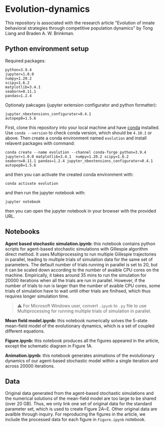 # Evolution-dynamics
This repository is associated with the research article "Evolution of innate behavioral strategies through competitive population dynamics" by Tong Liang and Braden A. W. Brinkman.

## Python environment setup
Required packages:
```
python=3.9.4
jupyter=1.0.0
numpy=1.20.2
scipy=1.6.2
matplotlib=3.4.1
seaborn=0.11.1
pandas=1.2.4
```
Optionaly pakcages (jupyter extension configurator and python formatter):
```
jupyter_nbextensions_configurator=0.4.1
autopep8=1.5.6
```
First, clone this repository into your local machine and have [conda](https://docs.conda.io/en/latest/miniconda.html) installed.
Use `conda --version` to check conda version, which should be `4.10.1` or above.
Then create a conda environment named `evolution` and install relavent packages with command:
```
conda create --name evolution --channel conda-forge python=3.9.4 jupyter=1.0.0 matplotlib=3.4.1  numpy=1.20.2 scipy=1.6.2 seaborn=0.11.1 pandas=1.2.4 jupyter_nbextensions_configurator=0.4.1 autopep8=1.5.6 
```
and then you can activate the created conda environment with:
```
conda activate evolution
```
and then run the jupyter notebook with:
```
jupyter notebook
```
then you can open the jupyter notebook in your browser with the provided URL.

## Notebooks
**Agent based stochastic simulation.ipynb:** this notebook contains python scripts for agent-based stochastic simulations with Gillespie algorithm direct method. It uses Multiprocessing to run multiple Gillespie trajectories in parallel, leading to multiple trials of simulation data for the same set of parameters. The default number of trials running in parallel is set to 20, but it can be scaled down according to the number of avaible CPU cores on the machine. Empirically, it takes around 35 mins to run the simulation for 20000 iterations when all the trials are run in parallel. However, if the number of trials to run is larger than the number of avaible CPU cores, some trials of simulation have to wait until other trials are finihsed, which thus requires longer simulation time.
> :warning: For Microsoft Windows user, convert `.ipynb` to `.py` file to use Multiprocessing for running multiple trials of simulation in parallel.

**Mean field model.ipynb:** this notebook numerically solves the 5-state mean-field model of the evolutionary dynamics, which is a set of coupled different equations. 

**Figure.ipynb:** this notebook produces all the figures appeared in the article, except the schematic diagram in Figure 1A.

**Animation.ipynb:** this notebook generates animations of the evolutionary dynamics of our agent-based stochastic model within a single iteration and across 20000 iterations.

## Data
Original data generated from the agent-based stochastic simulations and the numerical solutions of the mean-field model are too large to be shared (over 20 GB). Thus, we only link one set of original data for the standard parameter set, which is used to create Figure 2A~E. Other original data are availble through inquiry. For reproducing the figures in the article, we include the processed data for each figure in `Figure.ipynb` notebook.
